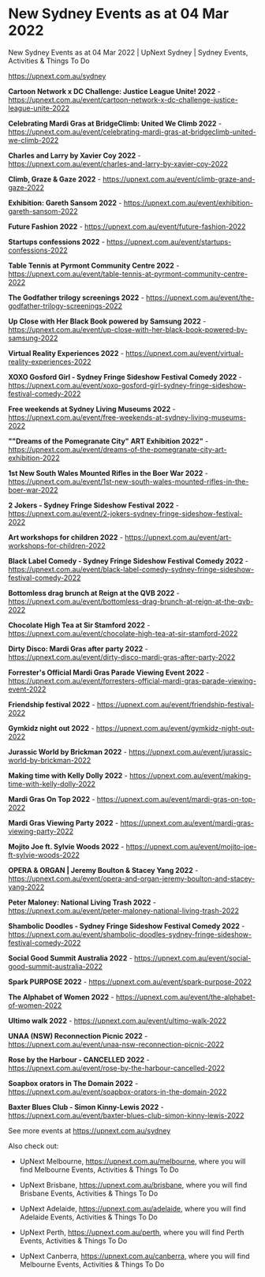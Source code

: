 # New Sydney Events as at 04 Mar 2022
New Sydney Events as at 04 Mar 2022 | UpNext Sydney | Sydney Events, Activities &amp; Things To Do

https://upnext.com.au/sydney


**Cartoon Network x DC Challenge: Justice League Unite! 2022** - https://upnext.com.au/event/cartoon-network-x-dc-challenge-justice-league-unite-2022

**Celebrating Mardi Gras at BridgeClimb: United We Climb 2022** - https://upnext.com.au/event/celebrating-mardi-gras-at-bridgeclimb-united-we-climb-2022

**Charles and Larry by Xavier Coy 2022** - https://upnext.com.au/event/charles-and-larry-by-xavier-coy-2022

**Climb, Graze & Gaze 2022** - https://upnext.com.au/event/climb-graze-and-gaze-2022

**Exhibition: Gareth Sansom 2022** - https://upnext.com.au/event/exhibition-gareth-sansom-2022

**Future Fashion 2022** - https://upnext.com.au/event/future-fashion-2022

**Startups confessions 2022** - https://upnext.com.au/event/startups-confessions-2022

**Table Tennis at Pyrmont Community Centre 2022** - https://upnext.com.au/event/table-tennis-at-pyrmont-community-centre-2022

**The Godfather trilogy screenings 2022** - https://upnext.com.au/event/the-godfather-trilogy-screenings-2022

**Up Close with Her Black Book powered by Samsung 2022** - https://upnext.com.au/event/up-close-with-her-black-book-powered-by-samsung-2022

**Virtual Reality Experiences 2022** - https://upnext.com.au/event/virtual-reality-experiences-2022

**XOXO Gosford Girl - Sydney Fringe Sideshow Festival Comedy 2022** - https://upnext.com.au/event/xoxo-gosford-girl-sydney-fringe-sideshow-festival-comedy-2022

**Free weekends at Sydney Living Museums 2022** - https://upnext.com.au/event/free-weekends-at-sydney-living-museums-2022

**""Dreams of the Pomegranate City" ART Exhibition 2022"** - https://upnext.com.au/event/dreams-of-the-pomegranate-city-art-exhibition-2022

**1st New South Wales Mounted Rifles in the Boer War 2022** - https://upnext.com.au/event/1st-new-south-wales-mounted-rifles-in-the-boer-war-2022

**2 Jokers - Sydney Fringe Sideshow Festival 2022** - https://upnext.com.au/event/2-jokers-sydney-fringe-sideshow-festival-2022

**Art workshops for children 2022** - https://upnext.com.au/event/art-workshops-for-children-2022

**Black Label Comedy - Sydney Fringe Sideshow Festival Comedy 2022** - https://upnext.com.au/event/black-label-comedy-sydney-fringe-sideshow-festival-comedy-2022

**Bottomless drag brunch at Reign at the QVB 2022** - https://upnext.com.au/event/bottomless-drag-brunch-at-reign-at-the-qvb-2022

**Chocolate High Tea at Sir Stamford 2022** - https://upnext.com.au/event/chocolate-high-tea-at-sir-stamford-2022

**Dirty Disco: Mardi Gras after party 2022** - https://upnext.com.au/event/dirty-disco-mardi-gras-after-party-2022

**Forrester's Official Mardi Gras Parade Viewing Event 2022** - https://upnext.com.au/event/forresters-official-mardi-gras-parade-viewing-event-2022

**Friendship festival 2022** - https://upnext.com.au/event/friendship-festival-2022

**Gymkidz night out 2022** - https://upnext.com.au/event/gymkidz-night-out-2022

**Jurassic World by Brickman 2022** - https://upnext.com.au/event/jurassic-world-by-brickman-2022

**Making time with Kelly Dolly 2022** - https://upnext.com.au/event/making-time-with-kelly-dolly-2022

**Mardi Gras On Top 2022** - https://upnext.com.au/event/mardi-gras-on-top-2022

**Mardi Gras Viewing Party 2022** - https://upnext.com.au/event/mardi-gras-viewing-party-2022

**Mojito Joe ft. Sylvie Woods 2022** - https://upnext.com.au/event/mojito-joe-ft-sylvie-woods-2022

**OPERA & ORGAN | Jeremy Boulton & Stacey Yang 2022** - https://upnext.com.au/event/opera-and-organ-jeremy-boulton-and-stacey-yang-2022

**Peter Maloney: National Living Trash 2022** - https://upnext.com.au/event/peter-maloney-national-living-trash-2022

**Shambolic Doodles - Sydney Fringe Sideshow Festival Comedy 2022** - https://upnext.com.au/event/shambolic-doodles-sydney-fringe-sideshow-festival-comedy-2022

**Social Good Summit Australia 2022** - https://upnext.com.au/event/social-good-summit-australia-2022

**Spark PURPOSE 2022** - https://upnext.com.au/event/spark-purpose-2022

**The Alphabet of Women 2022** - https://upnext.com.au/event/the-alphabet-of-women-2022

**Ultimo walk 2022** - https://upnext.com.au/event/ultimo-walk-2022

**UNAA (NSW) Reconnection Picnic 2022** - https://upnext.com.au/event/unaa-nsw-reconnection-picnic-2022

**Rose by the Harbour - CANCELLED 2022** - https://upnext.com.au/event/rose-by-the-harbour-cancelled-2022

**Soapbox orators in The Domain 2022** - https://upnext.com.au/event/soapbox-orators-in-the-domain-2022

**Baxter Blues Club - Simon Kinny-Lewis 2022** - https://upnext.com.au/event/baxter-blues-club-simon-kinny-lewis-2022



See more events at https://upnext.com.au/sydney


Also check out:

* UpNext Melbourne, https://upnext.com.au/melbourne, where you will find Melbourne Events, Activities & Things To Do

* UpNext Brisbane, https://upnext.com.au/brisbane, where you will find Brisbane Events, Activities & Things To Do

* UpNext Adelaide, https://upnext.com.au/adelaide, where you will find Adelaide Events, Activities & Things To Do

* UpNext Perth, https://upnext.com.au/perth, where you will find Perth Events, Activities & Things To Do

* UpNext Canberra, https://upnext.com.au/canberra, where you will find Melbourne Events, Activities & Things To Do